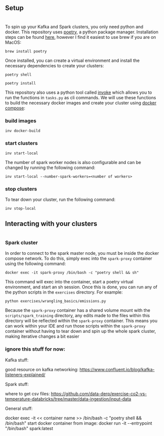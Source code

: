 ## Setup
#

To spin up your Kafka and Spark clusters, you only need python and docker. This repository uses [poetry](https://python-poetry.org/), a python package manager. Installation steps can be found [here](https://python-poetry.org/docs/#installing-with-the-official-installer), however I find it easiest to use brew if you are on MacOS:

```
brew install poetry
```

Once installed, you can create a virtual environment and install the necessary dependencies to create your clusters:

```
poetry shell
```

```
poetry install
```

This repository also uses a python tool called [invoke](https://www.pyinvoke.org/) which allows you to run the functions in `tasks.py` as cli commands. We will use these functions to build the necessary docker images and create your cluster using [docker compose](https://docs.docker.com/compose/):

### build images
```
inv docker-build
```

### start clusters
```
inv start-local
```

The number of spark worker nodes is also configurable and can be changed by running the following command:

```
inv start-local --number-spark-workers=<number of workers>
```

### stop clusters
To tear down your cluster, run the following command:
```
inv stop-local
```

## Interacting with your clusters
# 

### Spark cluster

In order to connect to the spark master node, you must be inside the docker compose network. To do this, simply exec into the `spark-proxy` container using the following command:

```
docker exec -it spark-proxy /bin/bash -c "poetry shell && sh"
```

This command will exec into the container, start a poetry virtual environment, and start an sh session. Once this is done, you can run any of the python scripts in the `exercises` directory. For example:

```
python exercises/wrangling_basics/emissions.py
```

Because the `spark-proxy` container has a shared volume mount with the `scripts/spark_training` directory, any edits made to the files within this directory will be reflected within the `spark-proxy` container. This means you can work within your IDE and run those scripts within the `spark-proxy` container without having to tear down and spin up the whole spark cluster, making iterative changes a bit easier


### ignore this stuff for now:
Kafka stuff:

good resource on kafka networking: https://www.confluent.io/blog/kafka-listeners-explained/




Spark stuff:



where to get csv files: https://github.com/data-derp/exercise-co2-vs-temperature-databricks/tree/master/data-ingestion/input-data



General stuff:

docker exec -it << container name >> /bin/bash -c "poetry shell && /bin/bash"
start docker container from image: docker run -it --entrypoint "/bin/bash" spark:latest